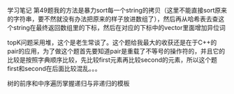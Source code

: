 学习笔记
第49题我的方法是暴力sort每一个string的拷贝（这里不能直接sort原来的字符串，要不然就没有办法把原来的样子放进数组了），然后再从哈希表去查这个string在最终返回数组里的下标，然后在对应的下标中的vector里面增加异位词

topK问题采用堆，这个是老生常谈了。这个题给我最大的收获还是在于C++的pair的应用，为了做这个题首先要知道pair是重载了不等号的操作符的，并且它的比较是按照字典顺序比较，先比较first元素再比较second的元素，所以这个题first和second在后面比较混乱。。。



树的前序和中序遍历掌握递归与非递归的模板